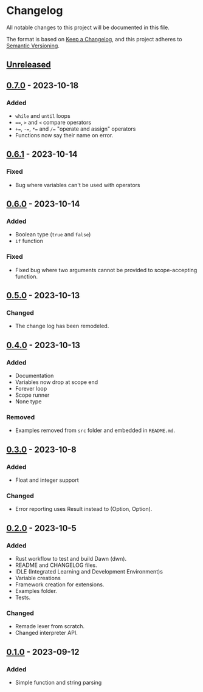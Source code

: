 # Changelog

All notable changes to this project will be documented in this file.

The format is based on [Keep a Changelog](https://keepachangelog.com/en/1.0.0/),
and this project adheres to [Semantic Versioning](https://semver.org/spec/v2.0.0.html).

## [Unreleased]

## [0.7.0] - 2023-10-18

### Added

- `while` and `until` loops
- `==`, `>` and `<` compare operators
- `+=`, `-=`, `*=` and `/=` "operate and assign" operators
- Functions now say their name on error.

## [0.6.1] - 2023-10-14

### Fixed

- Bug where variables can't be used with operators

## [0.6.0] - 2023-10-14

### Added

- Boolean type (`true` and `false`)
- `if` function

### Fixed

- Fixed bug where two arguments cannot be provided to scope-accepting function.

## [0.5.0] - 2023-10-13

### Changed

- The change log has been remodeled.

## [0.4.0] - 2023-10-13

### Added

- Documentation
- Variables now drop at scope end
- Forever loop
- Scope runner
- None type

### Removed

- Examples removed from `src` folder and embedded in `README.md`.

## [0.3.0] - 2023-10-8

### Added

- Float and integer support

### Changed

- Error reporting uses Result instead to (Option, Option).

## [0.2.0] - 2023-10-5

### Added

- Rust workflow to test and build Dawn (dwn).
- README and CHANGELOG files.
- IDLE (Integrated Learning and Development Environment)s
- Variable creations
- Framework creation for extensions.
- Examples folder.
- Tests.

### Changed

- Remade lexer from scratch.
- Changed interpreter API.

## [0.1.0] - 2023-09-12

### Added

- Simple function and string parsing

[unreleased]: https://github.com/ArnabRollin/dwn/compare/v0.7.0...HEAD

[0.7.0]: https://github.com/ArnabRollin/dwn/compare/v0.6.1...v0.7.0

[0.6.1]: https://github.com/ArnabRollin/dwn/compare/v0.6.0...v0.6.1

[0.6.0]: https://github.com/ArnabRollin/dwn/compare/v0.5.0...v0.6.0

[0.5.0]: https://github.com/ArnabRollin/dwn/compare/v0.4.0...v0.5.0

[0.4.0]: https://github.com/ArnabRollin/dwn/compare/v0.3.0...v0.4.0

[0.3.0]: https://github.com/ArnabRollin/dwn/compare/v0.2.0...v0.3.0

[0.2.0]: https://github.com/ArnabRollin/dwn/compare/v0.1.0..v0.2.0

[0.1.0]: https://github.com/ArnabRollin/dwn/releases/tag/v0.1.0
